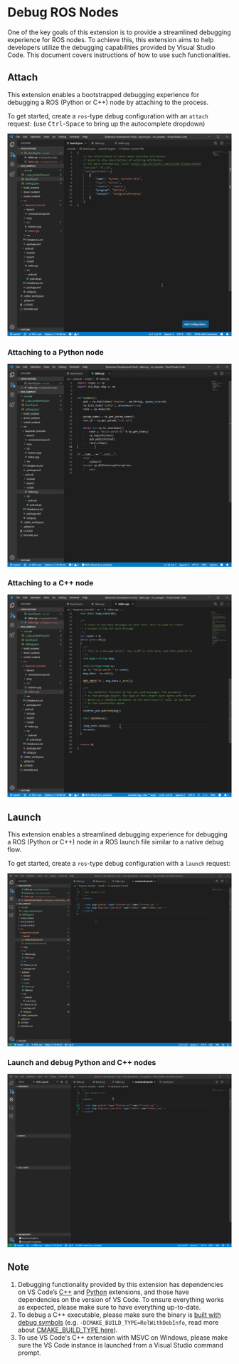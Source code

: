 # Debug ROS Nodes

One of the key goals of this extension is to provide a streamlined debugging experience for ROS nodes.
To achieve this, this extension aims to help developers utilize the debugging capabilities provided by Visual Studio Code.
This document covers instructions of how to use such functionalities.

## Attach

This extension enables a bootstrapped debugging experience for debugging a ROS (Python or C++) node by attaching to the process.

To get started, create a `ros`-type debug configuration with an `attach` request: (use <kbd>Ctrl</kbd>-<kbd>Space</kbd> to bring up the autocomplete dropdown)

![create attach debug configuration][create_attach_debug_configuration]

### Attaching to a Python node

![attach to a python node][attach_to_python]

### Attaching to a C++ node

![attach to a cpp node][attach_to_cpp]

## Launch

This extension enables a streamlined debugging experience for debugging a ROS (Python or C++) node in a ROS launch file similar to a native debug flow.

To get started, create a `ros`-type debug configuration with a `launch` request:

![create launch debug configuration][create_launch_debug_configuration]

### Launch and debug Python and C++ nodes

![launch and debug Python and C++ nodes][launch_and_debug_nodes]


## Note

1. Debugging functionality provided by this extension has dependencies on VS Code’s [C++][ms-vscode.cpptools] and [Python][ms-python.python] extensions, and those have dependencies on the version of VS Code. To ensure everything works as expected, please make sure to have everything up-to-date.
2. To debug a C++ executable, please make sure the binary is [built with debug symbols][ros_answers_debug_symbol] (e.g. `-DCMAKE_BUILD_TYPE=RelWithDebInfo`, read more about [CMAKE_BUILD_TYPE here][stackoverflow-cmake_build_type]).
3. To use VS Code's C++ extension with MSVC on Windows, please make sure the VS Code instance is launched from a Visual Studio command prompt.

<!-- link to files -->
[create_attach_debug_configuration]: assets/debug-support/create-attach-debug-config.gif
[attach_to_cpp]: assets/debug-support/attach-to-cpp.gif
[attach_to_python]: assets/debug-support/attach-to-python.gif
[create_launch_debug_configuration]: assets/debug-support/create-launch-debug-config.gif
[check_roscore_status]: assets/debug-support/check-roscore-status.gif
[launch_and_debug_nodes]: assets/debug-support/launch-and-debug-nodes.gif

<!-- external links -->
[ros_answers_debug_symbol]: https://answers.ros.org/question/200155/how-to-debug-executable-built-with-catkin_make-without-roslaunch/

[ms-python.python]: https://marketplace.visualstudio.com/items?itemName=ms-python.python
[ms-vscode.cpptools]: https://marketplace.visualstudio.com/items?itemName=ms-vscode.cpptools
[ms-vscode.background_bug]: https://github.com/microsoft/vscode/issues/70283
[stackoverflow-cmake_build_type]: https://stackoverflow.com/a/59314670/888545
